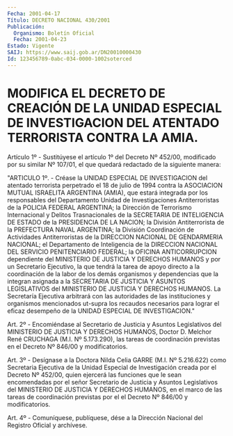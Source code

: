 ```yaml
---
Fecha: 2001-04-17
Título: DECRETO NACIONAL 430/2001
Publicación:
  Organismo: Boletín Oficial
  Fecha: 2001-04-23
Estado: Vigente
SAIJ: https://www.saij.gob.ar/DN20010000430
Id: 123456789-0abc-034-0000-1002soterced
---
```

# MODIFICA EL DECRETO DE CREACIÓN DE LA UNIDAD ESPECIAL DE INVESTIGACION DEL ATENTADO TERRORISTA CONTRA LA AMIA.

<a id="1"></a>
Artículo 1º - Sustitúyese el artículo 1º del Decreto Nº 452/00, modificado por su similar Nº 107/01, el que quedará redactado de la siguiente manera:

"ARTICULO 1º. - Créase la UNIDAD ESPECIAL DE INVESTIGACION del atentado terrorista perpetrado el 18 de julio de 1994 contra la ASOCIACION MUTUAL ISRAELITA ARGENTINA (AMIA), que estará integrada por los responsables del Departamento Unidad de Investigaciones Antiterroristas de la POLICIA FEDERAL ARGENTINA; la Dirección de Terrorismo Internacional y Delitos Trasnacionales de la SECRETARIA DE INTELIGENCIA DE ESTADO de la PRESIDENCIA DE LA NACION; la División Antiterrorista de la PREFECTURA NAVAL ARGENTINA; la División Coordinación de Actividades Antiterroristas de la DIRECCION NACIONAL DE GENDARMERIA NACIONAL; el Departamento de Inteligencia de la DIRECCION NACIONAL DEL SERVICIO PENITENCIARIO FEDERAL; la OFICINA ANTICORRUPCION dependiente del MINISTERIO DE JUSTICIA Y DERECHOS HUMANOS y por un Secretario Ejecutivo, la que tendrá la tarea de apoyo directo a la coordinación de la labor de los demás organismos y dependencias que la integran asignada a la SECRETARIA DE JUSTICIA Y ASUNTOS LEGISLATIVOS del MINISTERIO DE JUSTICIA Y DERECHOS HUMANOS. La Secretaría Ejecutiva arbitrará con las autoridades de las instituciones y organismos mencionados ut-supra los recaudos necesarios para lograr el eficaz desempeño de la UNIDAD ESPECIAL DE INVESTIGACION."

<a id="2"></a>
Art. 2º - Encomiéndase al Secretario de Justicia y Asuntos Legislativos del MINISTERIO DE JUSTICIA Y DERECHOS HUMANOS, Doctor D. Melchor René CRUCHAGA (M.I. Nº 5.173.290), las tareas de coordinación previstas en el Decreto Nº 846/00 y modificatorios.

<a id="3"></a>
Art. 3º - Desígnase a la Doctora Nilda Celia GARRE (M.I. Nº 5.216.622) como Secretaria Ejecutiva de la Unidad Especial de Investigación creada por el Decreto Nº 452/00, quien ejercerá las funciones que le sean encomendadas por el señor Secretario de Justicia y Asuntos Legislativos del MINISTERIO DE JUSTICIA Y DERECHOS HUMANOS, en el marco de las tareas de coordinación previstas por el el Decreto Nº 846/00 y modificatorios.

<a id="4"></a>
Art. 4º - Comuníquese, publíquese, dése a la Dirección Nacional del Registro Oficial y archívese.